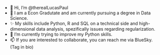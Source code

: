 - 👋 Hi, I’m @therealLucasPaul
- 👀 I am a Econ Gradutate and am currently pursuing a degree in Data Science.
- ✨ My skills include Python, R and SQL on a technical side and high-dimensional data analysis, spezifically issues regarding regularization.
- 🌱 I’m currently trying to improve my Python skills.
- 📫 If you are interested to collaborate, you can reach me via BlueSky. (Tag in bio)

<!---
therealLucasPaul/therealLucasPaul is a ✨ special ✨ repository because its `README.md` (this file) appears on your GitHub profile.
You can click the Preview link to take a look at your changes.
--->
